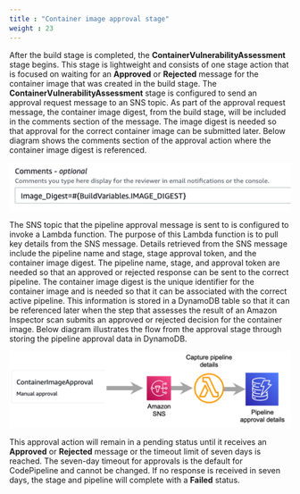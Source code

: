 ```yaml
---
title : "Container image approval stage"
weight : 23
---
```


After the build stage is completed, the **ContainerVulnerabilityAssessment** stage begins. This stage is lightweight and consists of one stage action that is focused on waiting for an **Approved** or **Rejected** message for the container image that was created in the build stage. The **ContainerVulnerabilityAssessment** stage is configured to send an approval request message to an SNS topic. As part of the approval request message, the container image digest, from the build stage, will be included in the comments section of the message. The image digest is needed so that approval for the correct container image can be submitted later. Below diagram shows the comments section of the approval action where the container image digest is referenced.

![image-digest](/static/images/image-security/image-digest.png)


The SNS topic that the pipeline approval message is sent to is configured to invoke a Lambda function. The purpose of this Lambda function is to pull key details from the SNS message. Details retrieved from the SNS message include the pipeline name and stage, stage approval token, and the container image digest. The pipeline name, stage, and approval token are needed so that an approved or rejected response can be sent to the correct pipeline. The container image digest is the unique identifier for the container image and is needed so that it can be associated with the correct active pipeline. This information is stored in a DynamoDB table so that it can be referenced later when the step that assesses the result of an Amazon Inspector scan submits an approved or rejected decision for the container image. Below diagram illustrates the flow from the approval stage through storing the pipeline approval data in DynamoDB.

![image-approval-details](/static/images/image-security/image-approval-details.png)

This approval action will remain in a pending status until it receives an **Approved** or **Rejected** message or the timeout limit of seven days is reached. The seven-day timeout for approvals is the default for CodePipeline and cannot be changed. If no response is received in seven days, the stage and pipeline will complete with a **Failed** status.



